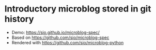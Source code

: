 # Introductory microblog stored in git history

- Demo: <https://sio.github.io/microblog-spec/>
- Based on <https://github.com/sio/microblog-spec>
- Rendered with <https://github.com/sio/microblog-python>
